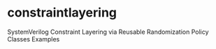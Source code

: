 # constraintlayering
SystemVerilog Constraint Layering via Reusable Randomization Policy Classes Examples

